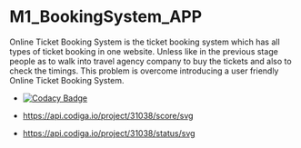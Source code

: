 # M1_BookingSystem_APP
Online Ticket Booking System is the ticket booking system which has all types of ticket booking in one website. Unless like in the previous stage people as to walk into travel agency company to buy the tickets and also to check the timings. This problem is overcome introducing a user friendly Online Ticket Booking System. 
* [![Codacy Badge](https://app.codacy.com/project/badge/Grade/11538d951751498c906cbd2bd140b56a)](https://www.codacy.com/gh/KulkarniSharath/M1_BookingSystem_APP/dashboard?utm_source=github.com&amp;utm_medium=referral&amp;utm_content=KulkarniSharath/M1_BookingSystem_APP&amp;utm_campaign=Badge_Grade)

* https://api.codiga.io/project/31038/score/svg
* https://api.codiga.io/project/31038/status/svg
